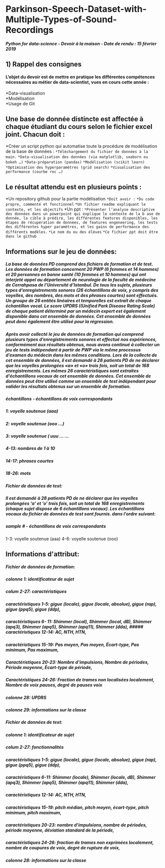 # Parkinson-Speech-Dataset-with-Multiple-Types-of-Sound-Recordings
***Python for data-science - Devoir à la maison - Date de rendu : 15 février 2019***

## 1) Rappel des consignes 

#### L’objet du devoir est de mettre en pratique les différentes compétences nécessaires au métier de data-scientist, vues en cours cette année :
*Data-visualisation  
*Modélisation  
*Usage de Git

## Une base de donnée distincte est affectée à chaque étudiant du cours selon le fichier excel joint. Chacun doit :
*Créer un script python qui automatise toute la procédure de modélisation de la base de données :
`*Téléchargement du fichier de données à la main.`
`*Data-visualisation des données (via matplotlib, seaborn ou bokeh …)`
`*Data-préparation (pandas)`
`*Modélisation (scikit learn)`
`*Optimisation des hyperparamètres (grid search)`
`*Visualisation des performance (courbe roc …)`

## Le résultat attendu est en plusieurs points :
*Un repository github pour la partie modélisation
`*Doit avoir :`
`*Du code propre, commenté et fonctionnel`
`*Un fichier readme expliquant le contexte, et les objectifs`
*Un ppt :
`*Présenter l’analyse descriptive des données dans un powerpoint qui explique le contexte de la b ase de donnée, la cible à prédire, les différentes features disponibles, les étapes de récupération de données, de features engeneering, les tests des différentes hyper paramètres, et les gains de performance des différents modèles.`
`*Le nom du ou des élèves`
`*Ce fichier ppt doit être dans le github`

## Informations sur le jeu de données:

##### La base de données PD comprend des fichiers de formation et de test. Les données de formation concernent 20 PWP (6 femmes et 14 hommes) et 20 personnes en bonne santé (10 femmes et 10 hommes) qui ont interjeté appel au département de neurologie de la faculté de médecine de Cerrahpasa de l’Université d’Istanbul. De tous les sujets, plusieurs types d’enregistrements sonores (26 échantillons de voix, y compris des voyelles, des nombres, des mots et des phrases courtes) sont effectués. Un groupe de 26 entités linéaires et temporelles est extrait de chaque échantillon vocal. Le score UPDRS ((Unified Park Disease Rating Scale) de chaque patient déterminé par un médecin expert est également disponible dans cet ensemble de données. Cet ensemble de données peut donc également être utilisé pour la régression. 

##### Après avoir collecté le jeu de données de formation qui comprend plusieurs types d’enregistrements sonores et effectué nos expériences, conformément aux résultats obtenus, nous avons continué à collecter un jeu de tests indépendant à partir de PWP via le même processus d’examen du médecin dans les mêmes conditions. Lors de la collecte de cet ensemble de données, il est demandé à 28 patients PD de ne déclarer que les voyelles prolongées «a» et «o» trois fois, soit un total de 168 enregistrements. Les mêmes 26 caractéristiques sont extraites d'échantillons vocaux de cet ensemble de données. Cet ensemble de données peut être utilisé comme un ensemble de test indépendant pour valider les résultats obtenus sur un ensemble de formation. 

##### échantillons - échantillons de voix correspondants 
##### 1: voyelle soutenue (aaa) 
##### 2: voyelle soutenue (ooo ...) 
##### 3: voyelle soutenue ( uuu ... ... 
##### 4-13: nombres de 1 à 10 
##### 14-17: phrases courtes 
##### 18-26: mots 

##### Fichier de données de test: 
##### Il est demandé à 28 patients PD de ne déclarer que les voyelles prolongées 'a' et 'o' trois fois, soit un total de 168 enregistrements (chaque sujet dispose de 6 échantillons vocaux). Les échantillons vocaux du fichier de données de test sont fournis. dans l'ordre suivant: 

##### sample # - échantillons de voix correspondants 
1-3: voyelle soutenue (aaa) 
4-6: voyelle soutenue (ooo) 


## Informations d'attribut:

##### Fichier de données de formation: 
##### colonne 1: identificateur de sujet 

##### colum 2-27: caractéristiques 
##### caractéristiques 1-5: gigue (locale), gigue (locale, absolue), gigue (rap), gigue (ppq5), gigue (ddp),  
##### caractéristiques 6- 11: Shimmer (local), Shimmer (local, dB), Shimmer (apq3), Shimmer (apq5), Shimmer (apq11), Shimmer (dda),  ##### caractéristiques 12-14: AC, NTH, HTN, 
##### caractéristiques 15-19: Pas moyen, Pas moyen, Écart-type, Pas minimum, Pas maximum, 
##### Caractéristiques 20-23: Nombre d'impulsions, Nombre de périodes, Période moyenne, Écart-type de période, 
##### Caractéristiques 24-26: Fraction de trames non localisées localement, Nombre de voix pauses, degré de pauses voix 

##### colonne 28: UPDRS 
##### colonne 29: informations sur la classe 

##### Fichier de données de test: 
##### colonne 1: identificateur de sujet 

##### colum 2-27: fonctionnalités 
##### caractéristiques 1-5: gigue (locale), gigue (locale, absolue), gigue (rap), gigue (ppq5), gigue (ddp), 
##### caractéristiques 6-11: Shimmer (locale), Shimmer (locale, dB), Shimmer (apq3), Shimmer (apq5), Shimmer (apq11), Shimmer (dda), 
##### caractéristiques 12-14: AC, NTH, HTN, 
##### caractéristiques 15-19: pitch médian, pitch moyen, écart-type, pitch minimum, pitch maximum, 
##### caractéristiques 20-23: nombre d'impulsions, nombre de périodes, période moyenne, déviation standard de la période, 
##### caractéristiques 24-26: fraction de trames non exprimées localement, nombre de coupures de voix, degré de rupture de voix, 

##### colonne 28: informations sur la classe 
